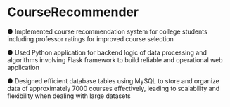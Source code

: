 # CourseRecommender
●	Implemented course recommendation system for college students including professor ratings for improved course selection

●	Used Python application for backend logic of data processing and algorithms involving Flask framework to build reliable and operational web application

●	Designed efficient database tables using MySQL to store and organize data of approximately 7000 courses effectively, leading to scalability and flexibility when dealing with large datasets
